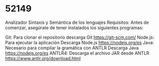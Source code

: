 # 52149
Analizador Sintaxis y Semántica de los lenguajes
Requisitos:
Antes de comenzar, asegúrate de tener instalados los siguientes programas:

Git: Para clonar el repositorio descarga Git https://git-scm.com/
Node.js: Para ejecutar la aplicación Descarga Node.js https://nodejs.org/es
Java: Necesario para compilar la gramática con ANTLR Descarga Java https://nodejs.org/es
ANTLR4: Descarga el archivo JAR desde ANTLR https://www.antlr.org/download.html
